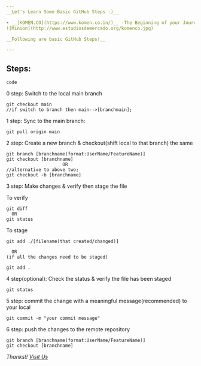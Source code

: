 ```yaml
---
__Let's Learn Some Basic GitHub Steps :)__

- __[KOMEN.CO](https://www.komen.co.in/)__ -The Beginning of your Journey
![Minion](http://www.estudiosdemercado.org/komenco.jpg)

__Following are basic GitHub Steps!__

---
```

## Steps:
`code`

 0 step: Switch to the local main branch

    git checkout main
    //if switch to branch then main-->[branchmain];


1 step: Sync to the main branch:
```
git pull origin main
```

2 step: Create a new branch & checkout(shift local to that branch) the same

``` 
git branch [branchname(format:UserName/FeatureName)]
git checkout [branchname]
                     OR
//alternative to above two;
git checkout -b [branchname]
```


3 step: Make changes & verify then stage the file
 
To verify
``` 
git diff
  OR
git status
``` 
To stage
``` 
git add ./[filename(that created/changed)]

  OR
(if all the changes need to be staged)

git add . 
```

4 step(optional): Check the status & verify the file has been staged

``` 
git status
```

5 step: commit the change with a meaningful message(recommended) to your local

``` 
git commit -m "your commit message"
```
6 step: push the changes to the remote repository

``` 
git branch [branchname(format:UserName/FeatureName)]
git checkout [branchname]
```


*Thanks!!  [Visit Us](https://www.komen.co.in/)*
